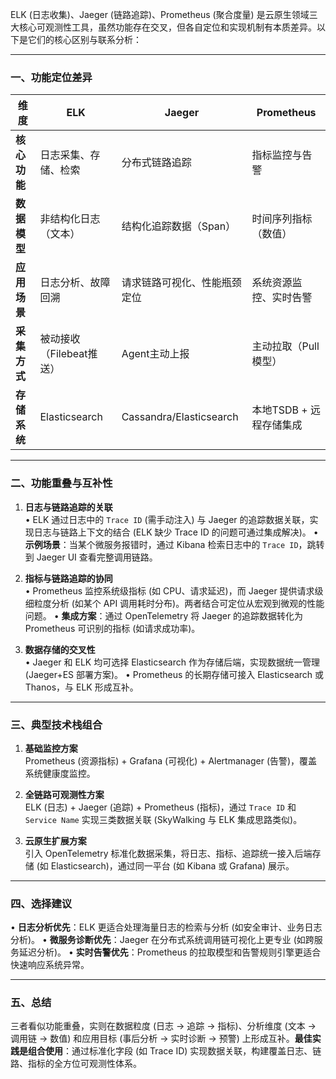 <!--
 * @Author: shgopher shgopher@gmail.com
 * @Date: 2025-03-30 15:25:55
 * @LastEditors: shgopher shgopher@gmail.com
 * @LastEditTime: 2025-06-25 11:46:10
 * @FilePath: /luban/系统设计基础/分布式/分布式关键技术/云原生可观测系统/README.md
 * @Description: 
 * 
 * Copyright (c) 2025 by shgopher, All Rights Reserved. 
-->
ELK (日志收集)、Jaeger (链路追踪)、Prometheus (聚合度量) 是云原生领域三大核心可观测性工具，虽然功能存在交叉，但各自定位和实现机制有本质差异。以下是它们的核心区别与联系分析：

---

### 一、功能定位差异
| **维度**         | **ELK**                  | **Jaeger**              | **Prometheus**          |
|------------------|--------------------------|-------------------------|-------------------------|
| **核心功能**     | 日志采集、存储、检索     | 分布式链路追踪          | 指标监控与告警          |
| **数据模型**     | 非结构化日志（文本）     | 结构化追踪数据（Span）  | 时间序列指标（数值）    |
| **应用场景**     | 日志分析、故障回溯        | 请求链路可视化、性能瓶颈定位 | 系统资源监控、实时告警  |
| **采集方式**     | 被动接收（Filebeat推送） | Agent主动上报           | 主动拉取（Pull模型）    |
| **存储系统**     | Elasticsearch            | Cassandra/Elasticsearch | 本地TSDB + 远程存储集成 |

---

### 二、功能重叠与互补性
1. **日志与链路追踪的关联**  
   • ELK 通过日志中的 `Trace ID` (需手动注入) 与 Jaeger 的追踪数据关联，实现日志与链路上下文的结合 (ELK 缺少 Trace ID 的问题可通过集成解决)。
   • **示例场景**：当某个微服务报错时，通过 Kibana 检索日志中的 `Trace ID`，跳转到 Jaeger UI 查看完整调用链路。

2. **指标与链路追踪的协同**  
   • Prometheus 监控系统级指标 (如 CPU、请求延迟)，而 Jaeger 提供请求级细粒度分析 (如某个 API 调用耗时分布)。两者结合可定位从宏观到微观的性能问题。
   • **集成方案**：通过 OpenTelemetry 将 Jaeger 的追踪数据转化为 Prometheus 可识别的指标 (如请求成功率)。

3. **数据存储的交叉性**  
   • Jaeger 和 ELK 均可选择 Elasticsearch 作为存储后端，实现数据统一管理 (Jaeger+ES 部署方案)。
   • Prometheus 的长期存储可接入 Elasticsearch 或 Thanos，与 ELK 形成互补。

---

### 三、典型技术栈组合
1. **基础监控方案**  
   Prometheus (资源指标) + Grafana (可视化) + Alertmanager (告警)，覆盖系统健康度监控。

2. **全链路可观测性方案**  
   ELK (日志) + Jaeger (追踪) + Prometheus (指标)，通过 `Trace ID` 和 `Service Name` 实现三类数据关联 (SkyWalking 与 ELK 集成思路类似)。

3. **云原生扩展方案**  
   引入 OpenTelemetry 标准化数据采集，将日志、指标、追踪统一接入后端存储 (如 Elasticsearch)，通过同一平台 (如 Kibana 或 Grafana) 展示。

---

### 四、选择建议
• **日志分析优先**：ELK 更适合处理海量日志的检索与分析 (如安全审计、业务日志分析)。
• **微服务诊断优先**：Jaeger 在分布式系统调用链可视化上更专业 (如跨服务延迟分析)。
• **实时告警优先**：Prometheus 的拉取模型和告警规则引擎更适合快速响应系统异常。

---

### 五、总结
三者看似功能重叠，实则在数据粒度 (日志 → 追踪 → 指标)、分析维度 (文本 → 调用链 → 数值) 和应用目标 (事后分析 → 实时诊断 → 预警) 上形成互补。**最佳实践是组合使用**：通过标准化字段 (如 Trace ID) 实现数据关联，构建覆盖日志、链路、指标的全方位可观测性体系。